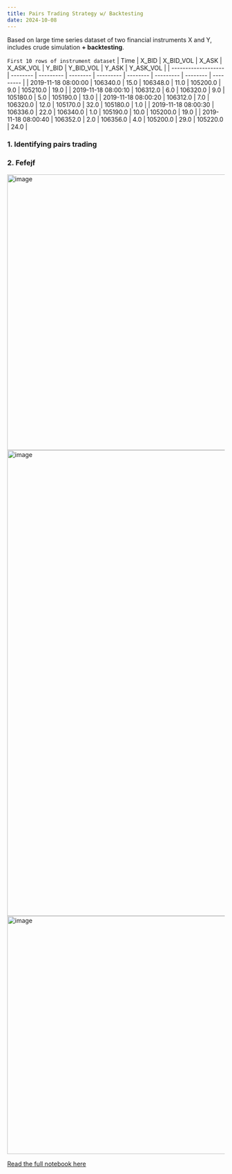 ```yaml
---
title: Pairs Trading Strategy w/ Backtesting
date: 2024-10-08
---
```


Based on large time series dataset of two financial instruments X and Y, includes crude simulation **+ backtesting**. 

`First 10 rows of instrument dataset`
 | Time                | X_BID    | X_BID_VOL | X_ASK    | X_ASK_VOL | Y_BID    | Y_BID_VOL | Y_ASK    | Y_ASK_VOL |
| ------------------- | -------- | --------- | -------- | --------- | -------- | --------- | -------- | --------- |
| 2019-11-18 08:00:00 | 106340.0 | 15.0      | 106348.0 | 11.0      | 105200.0 | 9.0       | 105210.0 | 19.0      |
| 2019-11-18 08:00:10 | 106312.0 | 6.0       | 106320.0 | 9.0       | 105180.0 | 5.0       | 105190.0 | 13.0      |
| 2019-11-18 08:00:20 | 106312.0 | 7.0       | 106320.0 | 12.0      | 105170.0 | 32.0      | 105180.0 | 1.0       |
| 2019-11-18 08:00:30 | 106336.0 | 22.0      | 106340.0 | 1.0       | 105190.0 | 10.0      | 105200.0 | 19.0      |
| 2019-11-18 08:00:40 | 106352.0 | 2.0       | 106356.0 | 4.0       | 105200.0 | 29.0      | 105220.0 | 24.0      |

### 1. Identifying pairs trading

### 2. Fefejf

<img width="638" alt="image" src="https://github.com/jl33-ai/pairs-trading-analysis-and-simulation/assets/127172022/420e25a2-70df-4cca-97e2-652c85b6b68d">

<img width="1078" alt="image" src="https://github.com/jl33-ai/pairs-trading-analysis-and-simulation/assets/127172022/5c8ca676-e3a9-4ee4-91db-4100f41ee1c3">

<img width="551" alt="image" src="https://github.com/jl33-ai/pairs-trading-analysis-and-simulation/assets/127172022/a6d3fc43-5193-40fc-a19e-1e8de74b539d">

[Read the full notebook here]()